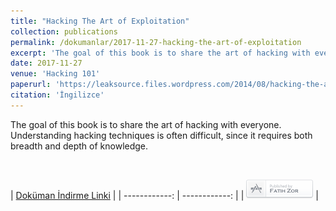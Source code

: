 ```yaml
---
title: "Hacking The Art of Exploitation"
collection: publications
permalink: /dokumanlar/2017-11-27-hacking-the-art-of-exploitation
excerpt: 'The goal of this book is to share the art of hacking with everyone. Understanding hacking techniques is often difficult, since it requires both breadth and depth of knowledge. '
date: 2017-11-27
venue: 'Hacking 101'
paperurl: 'https://leaksource.files.wordpress.com/2014/08/hacking-the-art-of-exploitation.pdf'
citation: 'İngilizce'
---
```

The goal of this book is to share the art of hacking with everyone. Understanding hacking techniques is often difficult, since it requires both breadth and depth of knowledge. 


<br>

| [Doküman İndirme Linki](https://leaksource.files.wordpress.com/2014/08/hacking-the-art-of-exploitation.pdf)  |
| ------------: | ------------: |
| [![Fatih Zor](/images/yazarX.png)](http://www.fatihzor.com.tr)  |